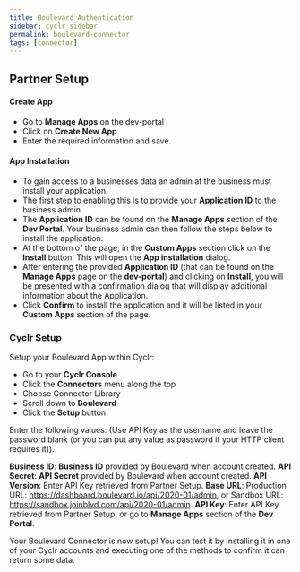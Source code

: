 ```yaml
---
title: Boulevard Authentication
sidebar: cyclr_sidebar
permalink: boulevard-connector
tags: [connector]
---
```


## Partner Setup

#### Create App
* Go to **Manage Apps** on the dev-portal
* Click on **Create New App**
* Enter the required information and save.

#### App Installation
* To gain access to a businesses data an admin at the business must install your application. 
* The first step to enabling this is to provide your **Application ID** to the business admin. 
* The **Application ID** can be found on the **Manage Apps** section of the **Dev Portal**. Your business admin can then follow the steps below to install the application.
* At the bottom of the page, in the **Custom Apps** section click on the **Install** button. This will open the **App installation** dialog.
* After entering the provided **Application ID** (that can be found on the **Manage Apps** page on the **dev-portal**) and clicking on **Install**, you will be presented with a confirmation dialog that will display additional information about the Application.
* Click **Confirm** to install the application and it will be listed in your **Custom Apps** section of the page.

### Cyclr Setup

Setup your Boulevard App within Cyclr:

*   Go to your **Cyclr Console**
*   Click the **Connectors** menu along the top
*   Choose Connector Library
*   Scroll down to **Boulevard**
*   Click the **Setup** button

Enter the following values:
(Use API Key as the username and leave the password blank (or you can put any value as password if your HTTP client requires it)).

**Business ID**: **Business ID** provided by Boulevard when account created.
**API Secret**: **API Secret** provided by Boulevard when account created.
**API Version**: Enter API Key retrieved from Partner Setup.
**Base URL**: Production URL: https://dashboard.boulevard.io/api/2020-01/admin, or Sandbox URL: https://sandbox.joinblvd.com/api/2020-01/admin.
**API Key**: Enter API Key retrieved from Partner Setup, or go to **Manage Apps** section of the **Dev Portal**.




Your Boulevard Connector is now setup! You can test it by installing it in one of your Cyclr accounts and executing one of the methods to confirm it can return some data.
